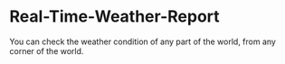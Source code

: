 # Real-Time-Weather-Report
You can check the weather condition of any part of the world, from any corner of the world.
